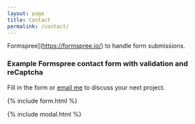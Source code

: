 ```yaml
---
layout: page
title: Contact
permalink: /contact/
---
```


Formspree](https://formspree.io/) to handle form submissions.

### Example Formspree contact form with validation and reCaptcha

Fill in the form or [email me](mailto:{{site.email}}) to discuss your next project.

{% include form.html %}

{% include modal.html %}
